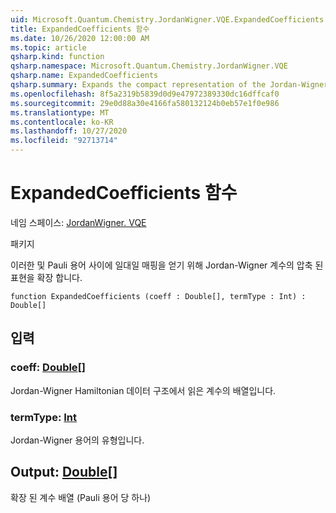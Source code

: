 ```yaml
---
uid: Microsoft.Quantum.Chemistry.JordanWigner.VQE.ExpandedCoefficients
title: ExpandedCoefficients 함수
ms.date: 10/26/2020 12:00:00 AM
ms.topic: article
qsharp.kind: function
qsharp.namespace: Microsoft.Quantum.Chemistry.JordanWigner.VQE
qsharp.name: ExpandedCoefficients
qsharp.summary: Expands the compact representation of the Jordan-Wigner coefficients in order to obtain a one-to-one mapping between these and Pauli terms.
ms.openlocfilehash: 8f5a2319b5839d0d9e47972389330dc16dffcaf0
ms.sourcegitcommit: 29e0d88a30e4166fa580132124b0eb57e1f0e986
ms.translationtype: MT
ms.contentlocale: ko-KR
ms.lasthandoff: 10/27/2020
ms.locfileid: "92713714"
---
```

# <a name="expandedcoefficients-function"></a>ExpandedCoefficients 함수

네임 스페이스: [JordanWigner. VQE](xref:Microsoft.Quantum.Chemistry.JordanWigner.VQE)

패키지 [](https://nuget.org/packages/)


이러한 및 Pauli 용어 사이에 일대일 매핑을 얻기 위해 Jordan-Wigner 계수의 압축 된 표현을 확장 합니다.

```qsharp
function ExpandedCoefficients (coeff : Double[], termType : Int) : Double[]
```


## <a name="input"></a>입력

### <a name="coeff--double"></a>coeff: [Double](xref:microsoft.quantum.lang-ref.double)[]

Jordan-Wigner Hamiltonian 데이터 구조에서 읽은 계수의 배열입니다.


### <a name="termtype--int"></a>termType: [Int](xref:microsoft.quantum.lang-ref.int)

Jordan-Wigner 용어의 유형입니다.



## <a name="output--double"></a>Output: [Double](xref:microsoft.quantum.lang-ref.double)[]

확장 된 계수 배열 (Pauli 용어 당 하나)